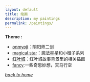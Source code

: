```yaml
---
layout: default
title: 绘画
description: my paintings
permalink: /paintings/
---
```


**Theme :**
- [onmyoji](/paintings/collections/onmyoji)：阴阳师二创
- [magical star](/paintings/collections/magical_star)：魔法星星和小橙子系列
- [红叶城](/paintings/collections/redleaf)：红叶城故事背景里的相关插画
- [fancy](/paintings/collections/fancy):一些奇思妙想，天马行空

[*back to home*](https://fiiish-yu.github.io/)